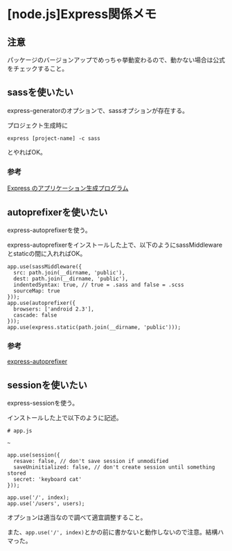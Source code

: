 # [node.js]Express関係メモ


## 注意

パッケージのバージョンアップでめっちゃ挙動変わるので、動かない場合は公式をチェックすること。

## sassを使いたい

express-generatorのオプションで、sassオプションが存在する。

プロジェクト生成時に

```
express [project-name] -c sass
```

とやればOK。

### 参考

[Express のアプリケーション生成プログラム](http://expressjs.com/ja/starter/generator.html)





## autoprefixerを使いたい

express-autoprefixerを使う。

express-autoprefixerをインストールした上で、以下のようにsassMiddlewareとstaticの間に入れればOK。

```
app.use(sassMiddleware({
  src: path.join(__dirname, 'public'),
  dest: path.join(__dirname, 'public'),
  indentedSyntax: true, // true = .sass and false = .scss
  sourceMap: true
}));
app.use(autoprefixer({
  browsers: ['android 2.3'],
  cascade: false
}));
app.use(express.static(path.join(__dirname, 'public')));

```

### 参考

[express-autoprefixer](https://www.npmjs.com/package/express-autoprefixer)




## sessionを使いたい

express-sessionを使う。

インストールした上で以下のように記述。

```
# app.js

~

app.use(session({
  resave: false, // don't save session if unmodified
  saveUninitialized: false, // don't create session until something stored
  secret: 'keyboard cat'
}));

app.use('/', index);
app.use('/users', users);
```

オプションは適当なので調べて適宜調整すること。

また、`app.use('/', index)`とかの前に書かないと動作しないので注意。結構ハマった。
